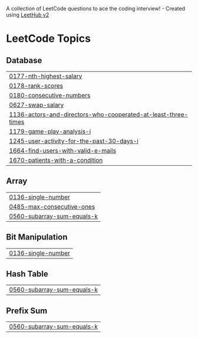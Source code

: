 A collection of LeetCode questions to ace the coding interview! - Created using [LeetHub v2](https://github.com/arunbhardwaj/LeetHub-2.0)
<!---LeetCode Topics Start-->
# LeetCode Topics
## Database
|  |
| ------- |
| [0177-nth-highest-salary](https://github.com/shanthi1710/LeetCode/tree/master/0177-nth-highest-salary) |
| [0178-rank-scores](https://github.com/shanthi1710/LeetCode/tree/master/0178-rank-scores) |
| [0180-consecutive-numbers](https://github.com/shanthi1710/LeetCode/tree/master/0180-consecutive-numbers) |
| [0627-swap-salary](https://github.com/shanthi1710/LeetCode/tree/master/0627-swap-salary) |
| [1136-actors-and-directors-who-cooperated-at-least-three-times](https://github.com/shanthi1710/LeetCode/tree/master/1136-actors-and-directors-who-cooperated-at-least-three-times) |
| [1179-game-play-analysis-i](https://github.com/shanthi1710/LeetCode/tree/master/1179-game-play-analysis-i) |
| [1245-user-activity-for-the-past-30-days-i](https://github.com/shanthi1710/LeetCode/tree/master/1245-user-activity-for-the-past-30-days-i) |
| [1664-find-users-with-valid-e-mails](https://github.com/shanthi1710/LeetCode/tree/master/1664-find-users-with-valid-e-mails) |
| [1670-patients-with-a-condition](https://github.com/shanthi1710/LeetCode/tree/master/1670-patients-with-a-condition) |
## Array
|  |
| ------- |
| [0136-single-number](https://github.com/shanthi1710/LeetCode/tree/master/0136-single-number) |
| [0485-max-consecutive-ones](https://github.com/shanthi1710/LeetCode/tree/master/0485-max-consecutive-ones) |
| [0560-subarray-sum-equals-k](https://github.com/shanthi1710/LeetCode/tree/master/0560-subarray-sum-equals-k) |
## Bit Manipulation
|  |
| ------- |
| [0136-single-number](https://github.com/shanthi1710/LeetCode/tree/master/0136-single-number) |
## Hash Table
|  |
| ------- |
| [0560-subarray-sum-equals-k](https://github.com/shanthi1710/LeetCode/tree/master/0560-subarray-sum-equals-k) |
## Prefix Sum
|  |
| ------- |
| [0560-subarray-sum-equals-k](https://github.com/shanthi1710/LeetCode/tree/master/0560-subarray-sum-equals-k) |
<!---LeetCode Topics End-->